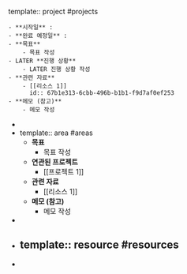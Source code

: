 template:: project
#projects

	- **시작일** :
	- **완료 예정일** :
	- **목표**
		- 목표 작성
	- LATER **진행 상황**
		- LATER 진행 상황 작성
	- **관련 자료**
		- [[리소스 1]]
		  id:: 67b1e313-6cbb-496b-b1b1-f9d7af0ef253
	- **메모 (참고)**
		- 메모 작성
-
- template:: area
  #areas
	- **목표**
		- 목표 작성
	- **연관된 프로젝트**
		- [[프로젝트 1]]
	- **관련 자료**
		- [[리소스 1]]
	- **메모 (참고)**
		- 메모 작성
-
- template:: resource
  #resources
	-
-